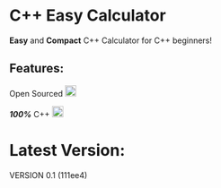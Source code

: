 # C++ Easy Calculator
**Easy** and **Compact** C++ Calculator for C++ beginners!

## Features:
Open Sourced <img src="https://image.flaticon.com/icons/png/512/732/732090.png" width="20px">


_**100%**_ C++ <img src="https://upload.wikimedia.org/wikipedia/commons/thumb/c/c3/Python-logo-notext.svg/1200px-Python-logo-notext.svg.png" width="20px">

# Latest Version:
VERSION 0.1 (111ee4)
